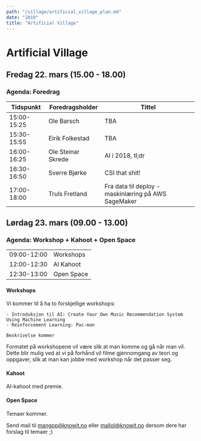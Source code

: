 ```yaml
---
path: "/village/artificial_village_plan.md"
date: "2019"
title: "Artificial Village"
---
```

# Artificial Village

## Fredag 22. mars (15.00 - 18.00)
### Agenda: Foredrag

|  	Tidspunkt	 |	Foredragsholder	  | Tittel  |
| ----------- | ----------- 		  | -----------|
| 15:00-15:25 | Ole Barsch         |	 	TBA      |
| 15:30-15:55 | Eirik Folkestad    | 	TBA      |
| 16:00-16:25 | Ole Steinar Skrede | 	AI i 2018, tl;dr      |
| 16:30-16:50 | Sverre Bjørke 	  |		CSI that shit!      |
| 17:00-18:00 | Truls Fretland     |		Fra data til deploy - maskinlæring på AWS SageMaker      |
 



## Lørdag 23. mars (09.00 - 13.00)
### Agenda: Workshop + Kahoot + Open Space
|  			    |		 | 
| ----------- | ----------- 		 | 
| 09:00-12:00 | Workshops        |
| 12:00-12:30 | AI Kahoot        |	 
| 12:30-13:00 | Open Space | 



#### Workshops
Vi kommer til å ha to forskjellige workshops:

	- Introduksjon til AI: Create Your Own Music Recommendation System Using Machine Learning
	- Reinforcement Learning: Pac-man

	Beskrivelse kommer

Formatet på workshopene vil være slik at man komme og gå når man vil. Dette blir mulig ved at vi på forhånd vil filme gjennomgang av teori og oppgaver, slik at man kan jobbe med workshop når det passer seg.

#### Kahoot
AI-kahoot med premie.

#### Open Space
Temaer kommer.

Send mail til mangop@knowit.no eller mallol@knowit.no dersom dere har forslag til temaer ;)

